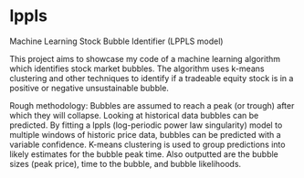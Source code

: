 # lppls
Machine Learning Stock Bubble Identifier (LPPLS model)

This project aims to showcase my code of a machine learning algorithm which identifies stock market bubbles.
The algorithm uses k-means clustering and other techniques to identify if a tradeable equity stock is in a positive or negative unsustainable bubble.

Rough methodology:
Bubbles are assumed to reach a peak (or trough) after which they will collapse.
Looking at historical data bubbles can be predicted.
By fitting a lppls (log-periodic power law singularity) model to multiple windows of historic price data, bubbles can be predicted with a variable confidence.
K-means clustering is used to group predictions into likely estimates for the bubble peak time.
Also outputted are the bubble sizes (peak price), time to the bubble, and bubble likelihoods.
